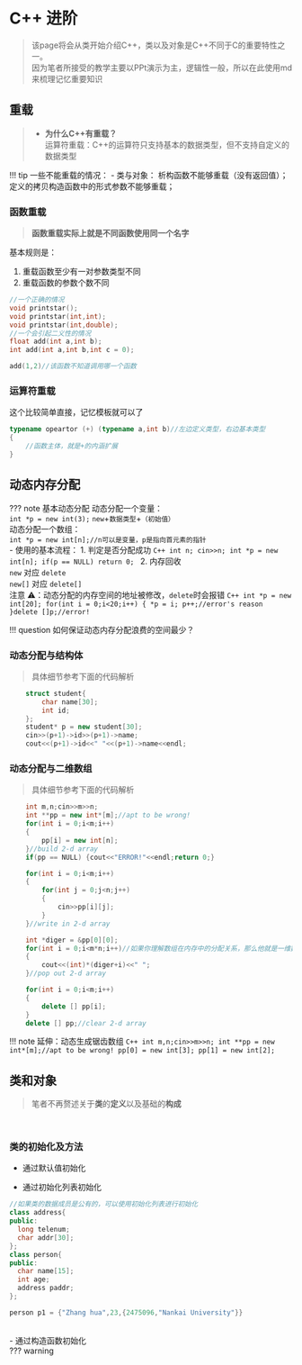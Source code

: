 
# C++ 进阶

> 该page将会从类开始介绍C++，类以及对象是C++不同于C的重要特性之一。</br>
> 因为笔者所接受的教学主要以PPt演示为主，逻辑性一般，所以在此使用md来梳理记忆重要知识

## 重载

> - **为什么C++有重载？**</br>
> 运算符重载：C++的运算符只支持基本的数据类型，但不支持自定义的数据类型

!!! tip 一些不能重载的情况：
    - 类与对象：
    析构函数不能够重载（没有返回值）；</br>
    定义的拷贝构造函数中的形式参数不能够重载；</br>

### 函数重载

> **函数重载实际上就是不同函数使用同一个名字**

基本规则是：

1. 重载函数至少有一对参数类型不同
2. 重载函数的参数个数不同

```C++
//一个正确的情况
void printstar();
void printstar(int,int);
void printstar(int,double);
//一个会引起二义性的情况
float add(int a,int b);
int add(int a,int b,int c = 0);

add(1,2)//该函数不知道调用哪一个函数
```

### 运算符重载

这个比较简单直接，记忆模板就可以了  

```C++
typename opeartor (+) (typename a,int b)//左边定义类型，右边基本类型
{
    //函数主体，就是+的内涵扩展
}
```

## 动态内存分配

??? note 基本动态分配
    动态分配一个变量：</br>
    ``int *p = new int(3);``
    ``new``+``数据类型``+``（初始值）``</br>
    动态分配一个数组：</br>
    ``int *p = new int[n];//n可以是变量，p是指向首元素的指针``
    </br>
    - 使用的基本流程：
    1. 判定是否分配成功
    ```C++
    int n;
    cin>>n;
    int *p = new int[n];
    if(p == NULL) return 0;
    ```
    2. 内存回收</br>
    ``new`` 对应 ``delete``</br>
    ``new[]`` 对应 ``delete[]``  
    注意 ⚠️：动态分配的内存空间的地址被修改，``delete``时会报错
    ```C++
    int *p = new int[20];
    for(int i = 0;i<20;i++)
    {
        *p = i;
        p++;//error's reason
    }delete []p;//error!
    ```

!!! question 如何保证动态内存分配浪费的空间最少？

### 动态分配与结构体

> 具体细节参考下面的代码解析

```C++
    struct student{
        char name[30];
        int id;
    };
    student* p = new student[30];
    cin>>(p+1)->id>>(p+1)->name;
    cout<<(p+1)->id<<" "<<(p+1)->name<<endl;
```

### 动态分配与二维数组

> 具体细节参考下面的代码解析

```C++
    int m,n;cin>>m>>n;
    int **pp = new int*[m];//apt to be wrong!
    for(int i = 0;i<m;i++)
    {
        pp[i] = new int[n];
    }//build 2-d array 
    if(pp == NULL) {cout<<"ERROR!"<<endl;return 0;}

    for(int i = 0;i<m;i++)
    {
        for(int j = 0;j<n;j++)
        {
            cin>>pp[i][j];
        }
    }//write in 2-d array 

    int *diger = &pp[0][0];
    for(int i = 0;i<m*n;i++)//如果你理解数组在内存中的分配关系，那么他就是一维数组
    {
        cout<<(int)*(diger+i)<<" ";
    }//pop out 2-d array

    for(int i = 0;i<m;i++)
    {
        delete [] pp[i];
    }
    delete [] pp;//clear 2-d array
```

!!! note 延伸：动态生成锯齿数组
    ```C++
    int m,n;cin>>m>>n;
    int **pp = new int*[m];//apt to be wrong!
    pp[0] = new int[3];
    pp[1] = new int[2];
    ```

## 类和对象

> 笔者不再赘述关于**类**的**定义**以及基础的**构成**
</br>

### 类的初始化及方法

- 通过默认值初始化

- 通过初始化列表初始化

```C++
//如果类的数据成员是公有的，可以使用初始化列表进行初始化
class address{
public:
  long telenum;
  char addr[30];
};
class person{
public:
  char name[15];
  int age;
  address paddr;
};

person p1 = {"Zhang hua",23,{2475096,"Nankai University"}}
```

</br>
- 通过构造函数初始化
</br>
??? warning
